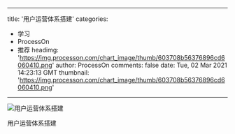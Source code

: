 
---
title: '用户运营体系搭建'
categories: 
 - 学习
 - ProcessOn
 - 推荐
headimg: 'https://img.processon.com/chart_image/thumb/603708b56376896cd6060410.png'
author: ProcessOn
comments: false
date: Tue, 02 Mar 2021 14:23:13 GMT
thumbnail: 'https://img.processon.com/chart_image/thumb/603708b56376896cd6060410.png'
---

<div>   
<img class="thumb" alt="用户运营体系搭建" src="https://img.processon.com/chart_image/thumb/603708b56376896cd6060410.png" referrerpolicy="no-referrer">
<p>用户运营体系搭建</p>  
</div>
            